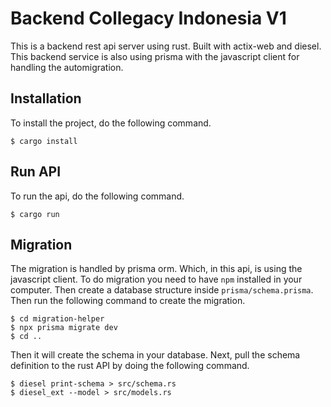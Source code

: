 # Backend Collegacy Indonesia V1

This is a backend rest api server using rust. Built with actix-web and diesel. This backend service is also using prisma with the javascript client for handling the automigration.

## Installation

To install the project, do the following command.

```
$ cargo install
```

## Run API

To run the api, do the following command.

```
$ cargo run
```

## Migration

The migration is handled by prisma orm. Which, in this api, is using the javascript client. To do migration you need to have `npm` installed in your computer. Then create a database structure inside `prisma/schema.prisma`. Then run the following command to create the migration.

```
$ cd migration-helper
$ npx prisma migrate dev
$ cd ..
```

Then it will create the schema in your database. Next, pull the schema definition to the rust API by doing the following command.

```
$ diesel print-schema > src/schema.rs
$ diesel_ext --model > src/models.rs
```
